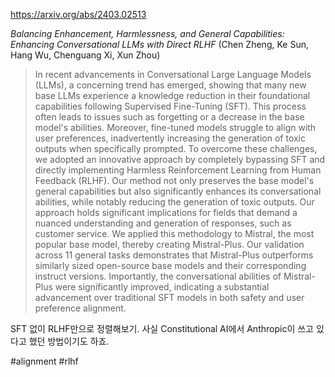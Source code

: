 https://arxiv.org/abs/2403.02513

*Balancing Enhancement, Harmlessness, and General Capabilities: Enhancing Conversational LLMs with Direct RLHF* (Chen Zheng, Ke Sun, Hang Wu, Chenguang Xi, Xun Zhou)

> In recent advancements in Conversational Large Language Models (LLMs), a concerning trend has emerged, showing that many new base LLMs experience a knowledge reduction in their foundational capabilities following Supervised Fine-Tuning (SFT). This process often leads to issues such as forgetting or a decrease in the base model's abilities. Moreover, fine-tuned models struggle to align with user preferences, inadvertently increasing the generation of toxic outputs when specifically prompted. To overcome these challenges, we adopted an innovative approach by completely bypassing SFT and directly implementing Harmless Reinforcement Learning from Human Feedback (RLHF). Our method not only preserves the base model's general capabilities but also significantly enhances its conversational abilities, while notably reducing the generation of toxic outputs. Our approach holds significant implications for fields that demand a nuanced understanding and generation of responses, such as customer service. We applied this methodology to Mistral, the most popular base model, thereby creating Mistral-Plus. Our validation across 11 general tasks demonstrates that Mistral-Plus outperforms similarly sized open-source base models and their corresponding instruct versions. Importantly, the conversational abilities of Mistral-Plus were significantly improved, indicating a substantial advancement over traditional SFT models in both safety and user preference alignment.

SFT 없이 RLHF만으로 정렬해보기. 사실 Constitutional AI에서 Anthropic이 쓰고 있다고 했던 방법이기도 하죠.

#alignment #rlhf 